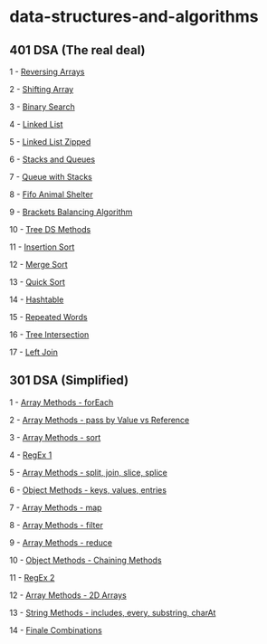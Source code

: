 # data-structures-and-algorithms

## 401 DSA (The real deal)
1 - [Reversing Arrays](challenges/arrayReverse)

2 - [Shifting Array](challenges/arrayShift)

3 - [Binary Search](challenges/arrayBinarySearch)

4 - [Linked List](challenges/linkedList)

5 - [Linked List Zipped](challenges/llZip)

6 - [Stacks and Queues](challenges/stacksAndQueues)

7 - [Queue with Stacks](challenges/queueWithStacks)

8 - [Fifo Animal Shelter](challenges/fifoAnimalShelter)

9 - [Brackets Balancing Algorithm](challenges/multiBracketValidation)

10 - [Tree DS Methods](challenges/tree)

11 - [Insertion Sort](challenges/insertionSort)

12 - [Merge Sort](challenges/mergeSort)

13 - [Quick Sort](challenges/quickSort)

14 - [Hashtable](challenges/hashtable)

15 - [Repeated Words](challenges/repeatedWord)

16 - [Tree Intersection](challenges/treeIntersection)

17 - [Left Join](challenges/leftJoin)

## 301 DSA (Simplified)
1 - [Array Methods - forEach](code-challenges/for-each)

2 - [Array Methods - pass by Value vs Reference](code-challenges/value-vs-reference)

3 - [Array Methods - sort](code-challenges/sort)

4 - [RegEx 1](code-challenges/regular-expressions-part1)

5 - [Array Methods - split, join, slice, splice](code-challenges/arrayReverse)

6 - [Object Methods - keys, values, entries](code-challenges/object-methods)

7 - [Array Methods - map](code-challenges/arr-map)

8 - [Array Methods - filter](code-challenges/arr-filter)

9 - [Array Methods - reduce](code-challenges/arr-reduce)

10 - [Object Methods - Chaining Methods](code-challenges/object-method-chaining)

11 - [RegEx 2](code-challenges/regular-expressions-part2)

12 - [Array Methods - 2D Arrays](code-challenges/arr-2d)

13 - [String Methods - includes, every, substring, charAt](code-challenges/str-methods)

14 - [Finale Combinations](code-challenges/all-methods)